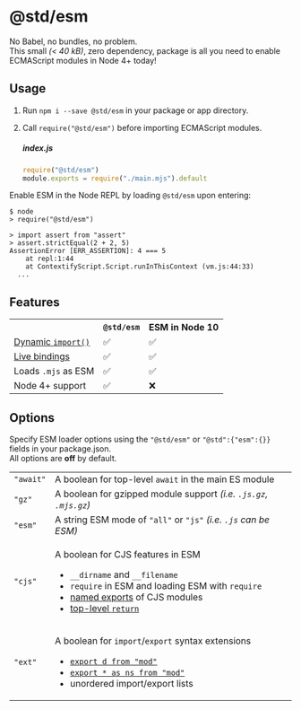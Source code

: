 # @std/esm

No Babel, no bundles, no problem.<br>
This small *(< 40 kB)*, zero dependency, package is all you need to enable
ECMAScript modules in Node 4+ today!

Usage
---

  1. Run `npm i --save @std/esm` in your package or app directory.
  2. Call `require("@std/esm")` before importing ECMAScript modules.

     ##### index.js
     ```js
     require("@std/esm")
     module.exports = require("./main.mjs").default
     ```

Enable ESM in the Node REPL by loading `@std/esm` upon entering:

```shell
$ node
> require("@std/esm")

> import assert from "assert"
> assert.strictEqual(2 + 2, 5)
AssertionError [ERR_ASSERTION]: 4 === 5
    at repl:1:44
    at ContextifyScript.Script.runInThisContext (vm.js:44:33)
  ...
```

Features
---

<table>
<tr><th></td><th><code>@std/esm</code></td><th>ESM in Node 10</th></tr>
<tr><td><a href="https://github.com/tc39/proposal-dynamic-import">Dynamic <code>import()</code></a></td><td>✅</td><td>✅</td></tr>
<tr><td><a href="https://ponyfoo.com/articles/es6-modules-in-depth#bindings-not-values">Live bindings</a></td><td>✅</td><td>✅</td></tr>
<tr><td>Loads <code>.mjs</code> as ESM</td><td>✅</td><td>✅</td></tr>
<tr><td>Node 4+ support</td><td>✅</td><td>❌</td></tr>
</table>

Options
---

Specify ESM loader options using the `"@std/esm"` or `"@std":{"esm":{}}` fields in your package.json.<br>
All options are **off** by default.

<table>
<tr><td><code>"await"</code></td><td>A boolean for top-level <code>await</code> in the main ES module</td></tr>
<tr><td><code>"gz"</code></td><td>A boolean for gzipped module support <i>(i.e. <code>.js.gz</code>, <code>.mjs.gz</code>)</i></td></tr>
<tr><td><code>"esm"</code></td><td>A string ESM mode of <code>"all"</code> or <code>"js"</code> <i>(i.e. <code>.js</code> can be ESM)</i></td></tr>
<tr><td><code>"cjs"</code></td><td>
  <p>A boolean for CJS features in ESM</p>
  <ul>
  <li><code>__dirname</code> and <code>__filename</code></li>
  <li><code>require</code> in ESM and loading ESM with <code>require</code></li>
  <li><a href="https://ponyfoo.com/articles/es6-modules-in-depth#importing-named-exports">named exports</a> of CJS modules</li>
  <li><a href="http://stackoverflow.com/questions/28955047/why-does-a-module-level-return-statement-work-in-node-js/#28955050">top-level <code>return</code></li>
  </ul>
</td></tr>
<tr><td><code>"ext"</code></td><td>
  <p>A boolean for <code>import</code>/<code>export</code> syntax extensions</p>
  <ul>
  <li><a href="https://github.com/leebyron/ecmascript-export-default-from"><code>export d from "mod"</code></a></li>
  <li><a href="https://github.com/leebyron/ecmascript-export-ns-from"><code>export * as ns from "mod"</code></a></li>
  <li>unordered import/export lists</li>
  </ul>
</td></tr>
</table>
